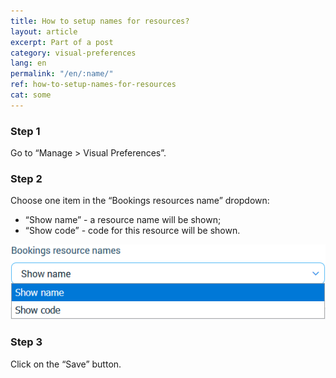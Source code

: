 ```yaml
---
title: How to setup names for resources?
layout: article
excerpt: Part of a post
category: visual-preferences
lang: en
permalink: "/en/:name/"
ref: how-to-setup-names-for-resources
cat: some
---
```


### **Step 1**

Go to “Manage > Visual Preferences”.

### **Step 2**

Choose one item in the “Bookings resources name” dropdown:
- “Show name” - a resource name will be shown;
- “Show code” - code for this resource will be shown.

![How_to_setup_names_for_resources1](/assets/images/how_to_setup_names_for_resources1.png)

### **Step 3**

Click on the “Save” button.

